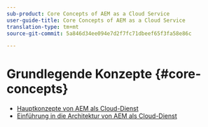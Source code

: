 ```yaml
---
sub-product: Core Concepts of AEM as a Cloud Service
user-guide-title: Core Concepts of AEM as a Cloud Service
translation-type: tm+mt
source-git-commit: 5a846d34ee094e7d2f7fc71dbeef65f3fa58e86c

---
```



# Grundlegende Konzepte {#core-concepts}

+ [Hauptkonzepte von AEM als Cloud-Dienst](/help/core-concepts/home.md)
+ [Einführung in die Architektur von AEM als Cloud-Dienst](architecture.md)